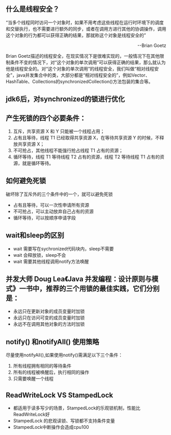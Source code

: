 
## 什么是线程安全？

“当多个线程同时访问一个对象时，如果不用考虑这些线程在运行时环境下的调度和交替执行，也不需要进行额外的同步，或者在调用方进行其他的协调操作，调用这个对象的行为都可以获得正确的结果，那就称这个对象是线程安全的”   
                                        <p align="right">--Brian Goetz</p>    

Brian Goetz描述的线程安全，在现实情况下是很难实现的，一般情况下在其他限制条件不变的情况下，对“这个对象的单次调用”可以获得正确的结果，那么就认为他是线程安全的。对“这个对象的单次调用”的线程安全，我们叫做“相对线程安全”，java并发集合中的类，大部分都是“相对线程安全的”，例如Vector、HashTable、Collections的synchronizedCollection()方法包装的集合等。

## jdk6后，对synchronized的锁进行优化



## 产生死锁的四个必要条件：  
1. 互斥，共享资源 X 和 Y 只能被一个线程占用；
2. 占有且等待，线程 T1 已经取得共享资源 X，在等待共享资源 Y 的时候，不释放共享资源 X；
3. 不可抢占，其他线程不能强行抢占线程 T1 占有的资源；
4. 循环等待，线程 T1 等待线程 T2 占有的资源，线程 T2 等待线程 T1 占有的资源，就是循环等待。


## 如何避免死锁
破坏除了互斥外的三个条件中的一个，就可以避免死锁  
- 占有且等待，可以一次性申请所有资源
- 不可抢占，可以主动放弃自己占有的资源
- 循环等待，可以按顺序申请字段

## wait和sleep的区别
- wait 需要写在sychronized代码块内，sleep不需要
- wait 会释放锁，sleep不会
- wait 需要其他线程调用notify方法唤醒

## 并发大师 Doug Lea《Java 并发编程：设计原则与模式》一书中，推荐的三个用锁的最佳实践，它们分别是：
- 永远只在更新对象的成员变量时加锁
- 永远只在访问可变的成员变量时加锁
- 永远不在调用其他对象的方法时加锁

## notify() 和notifyAll() 使用策略

尽量使用notifyAll(),如果使用notify()需满足以下三个条件：  
1. 所有线程拥有相同的等待条件
2. 所有的线程被唤醒后，执行相同的操作
3. 只需要唤醒一个线程


## ReadWriteLock VS StampedLock
- 都适用于读多写少的场景，StampedLock的乐观锁机制，性能比ReadWriteLock好
- StampedLock 的悲观读锁、写锁都不支持条件变量
- StampedLock中断操作会造成cpu100

